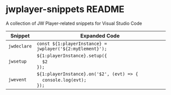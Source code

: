 # jwplayer-snippets README

A collection of JW Player-related snippets for Visual Studio Code

| Snippet | Expanded Code |
|---------|---------------|
|`jwdeclare`|`const ${1:playerInstance} = jwplayer('${2:myElement}');`
|`jwsetup`|`${1:playerInstance}.setup({`<br>&nbsp;&nbsp;&nbsp;&nbsp;`$2`<br>`});`|
|`jwevent`|`${1:playerInstance}.on('$2', (evt) => {`<br>&nbsp;&nbsp;&nbsp;&nbsp;`console.log(evt);`<br>`});`|